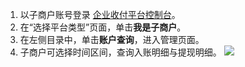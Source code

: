 1. 以子商户账号登录 [企业收付平台控制台](https://console.cloud.tencent.com/cpdp)。
2. 在“选择平台类型”页面，单击**我是子商户**。
3. 在左侧目录中，单击**账户查询**，进入管理页面。
4. 子商户可选择时间区间，查询入账明细与提现明细。
![](https://main.qcloudimg.com/raw/1570b7ca4ad9d7afea86449351e15141.png)


